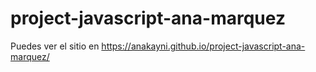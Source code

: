 # project-javascript-ana-marquez

Puedes ver el sitio en https://anakayni.github.io/project-javascript-ana-marquez/
